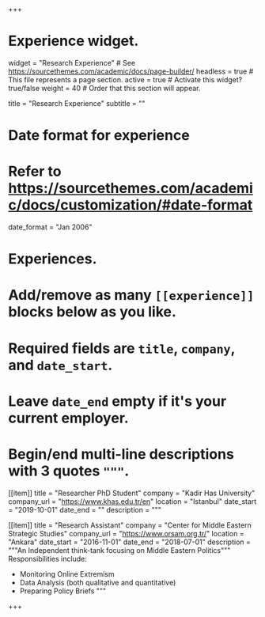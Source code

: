 +++
# Experience widget.
widget = "Research Experience"  # See https://sourcethemes.com/academic/docs/page-builder/
headless = true  # This file represents a page section.
active = true  # Activate this widget? true/false
weight = 40  # Order that this section will appear.

title = "Research Experience"
subtitle = ""

# Date format for experience
#   Refer to https://sourcethemes.com/academic/docs/customization/#date-format
date_format = "Jan 2006"

# Experiences.
#   Add/remove as many `[[experience]]` blocks below as you like.
#   Required fields are `title`, `company`, and `date_start`.
#   Leave `date_end` empty if it's your current employer.
#   Begin/end multi-line descriptions with 3 quotes `"""`.

[[item]]
  title = "Researcher PhD Student"
  company = "Kadir Has University"
  company_url = "https://www.khas.edu.tr/en"
  location = "Istanbul"
  date_start = "2019-10-01"
  date_end = ""
  description = """
  
[[item]]
  title = "Research Assistant"
  company = "Center for Middle Eastern Strategic Studies"
  company_url = "https://www.orsam.org.tr/"
  location = "Ankara"
  date_start = "2016-11-01"
  date_end = "2018-07-01"
  description = """An Independent think-tank focusing on Middle Eastern Politics"""
  Responsibilities include:
  
  * Monitoring Online Extremism
  * Data Analysis (both qualitative and quantitative)
  * Preparing Policy Briefs 
  """

+++
